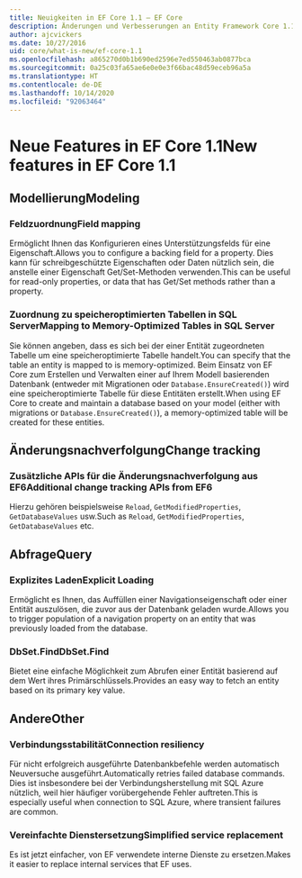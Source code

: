 ```yaml
---
title: Neuigkeiten in EF Core 1.1 – EF Core
description: Änderungen und Verbesserungen an Entity Framework Core 1.1
author: ajcvickers
ms.date: 10/27/2016
uid: core/what-is-new/ef-core-1.1
ms.openlocfilehash: a865270d0b1b690ed2596e7ed550463ab0877bca
ms.sourcegitcommit: 0a25c03fa65ae6e0e0e3f66bac48d59eceb96a5a
ms.translationtype: HT
ms.contentlocale: de-DE
ms.lasthandoff: 10/14/2020
ms.locfileid: "92063464"
---
```

# <a name="new-features-in-ef-core-11"></a><span data-ttu-id="94376-103">Neue Features in EF Core 1.1</span><span class="sxs-lookup"><span data-stu-id="94376-103">New features in EF Core 1.1</span></span>

## <a name="modeling"></a><span data-ttu-id="94376-104">Modellierung</span><span class="sxs-lookup"><span data-stu-id="94376-104">Modeling</span></span>

### <a name="field-mapping"></a><span data-ttu-id="94376-105">Feldzuordnung</span><span class="sxs-lookup"><span data-stu-id="94376-105">Field mapping</span></span>

<span data-ttu-id="94376-106">Ermöglicht Ihnen das Konfigurieren eines Unterstützungsfelds für eine Eigenschaft.</span><span class="sxs-lookup"><span data-stu-id="94376-106">Allows you to configure a backing field for a property.</span></span> <span data-ttu-id="94376-107">Dies kann für schreibgeschützte Eigenschaften oder Daten nützlich sein, die anstelle einer Eigenschaft Get/Set-Methoden verwenden.</span><span class="sxs-lookup"><span data-stu-id="94376-107">This can be useful for read-only properties, or data that has Get/Set methods rather than a property.</span></span>

### <a name="mapping-to-memory-optimized-tables-in-sql-server"></a><span data-ttu-id="94376-108">Zuordnung zu speicheroptimierten Tabellen in SQL Server</span><span class="sxs-lookup"><span data-stu-id="94376-108">Mapping to Memory-Optimized Tables in SQL Server</span></span>

<span data-ttu-id="94376-109">Sie können angeben, dass es sich bei der einer Entität zugeordneten Tabelle um eine speicheroptimierte Tabelle handelt.</span><span class="sxs-lookup"><span data-stu-id="94376-109">You can specify that the table an entity is mapped to is memory-optimized.</span></span> <span data-ttu-id="94376-110">Beim Einsatz von EF Core zum Erstellen und Verwalten einer auf Ihrem Modell basierenden Datenbank (entweder mit Migrationen oder `Database.EnsureCreated()`) wird eine speicheroptimierte Tabelle für diese Entitäten erstellt.</span><span class="sxs-lookup"><span data-stu-id="94376-110">When using EF Core to create and maintain a database based on your model (either with migrations or `Database.EnsureCreated()`), a memory-optimized table will be created for these entities.</span></span>

## <a name="change-tracking"></a><span data-ttu-id="94376-111">Änderungsnachverfolgung</span><span class="sxs-lookup"><span data-stu-id="94376-111">Change tracking</span></span>

### <a name="additional-change-tracking-apis-from-ef6"></a><span data-ttu-id="94376-112">Zusätzliche APIs für die Änderungsnachverfolgung aus EF6</span><span class="sxs-lookup"><span data-stu-id="94376-112">Additional change tracking APIs from EF6</span></span>

<span data-ttu-id="94376-113">Hierzu gehören beispielsweise `Reload`, `GetModifiedProperties`, `GetDatabaseValues` usw.</span><span class="sxs-lookup"><span data-stu-id="94376-113">Such as `Reload`, `GetModifiedProperties`, `GetDatabaseValues` etc.</span></span>

## <a name="query"></a><span data-ttu-id="94376-114">Abfrage</span><span class="sxs-lookup"><span data-stu-id="94376-114">Query</span></span>

### <a name="explicit-loading"></a><span data-ttu-id="94376-115">Explizites Laden</span><span class="sxs-lookup"><span data-stu-id="94376-115">Explicit Loading</span></span>

<span data-ttu-id="94376-116">Ermöglicht es Ihnen, das Auffüllen einer Navigationseigenschaft oder einer Entität auszulösen, die zuvor aus der Datenbank geladen wurde.</span><span class="sxs-lookup"><span data-stu-id="94376-116">Allows you to trigger population of a navigation property on an entity that was previously loaded from the database.</span></span>

### <a name="dbsetfind"></a><span data-ttu-id="94376-117">DbSet.Find</span><span class="sxs-lookup"><span data-stu-id="94376-117">DbSet.Find</span></span>

<span data-ttu-id="94376-118">Bietet eine einfache Möglichkeit zum Abrufen einer Entität basierend auf dem Wert ihres Primärschlüssels.</span><span class="sxs-lookup"><span data-stu-id="94376-118">Provides an easy way to fetch an entity based on its primary key value.</span></span>

## <a name="other"></a><span data-ttu-id="94376-119">Andere</span><span class="sxs-lookup"><span data-stu-id="94376-119">Other</span></span>

### <a name="connection-resiliency"></a><span data-ttu-id="94376-120">Verbindungsstabilität</span><span class="sxs-lookup"><span data-stu-id="94376-120">Connection resiliency</span></span>

<span data-ttu-id="94376-121">Für nicht erfolgreich ausgeführte Datenbankbefehle werden automatisch Neuversuche ausgeführt.</span><span class="sxs-lookup"><span data-stu-id="94376-121">Automatically retries failed database commands.</span></span> <span data-ttu-id="94376-122">Dies ist insbesondere bei der Verbindungsherstellung mit SQL Azure nützlich, weil hier häufiger vorübergehende Fehler auftreten.</span><span class="sxs-lookup"><span data-stu-id="94376-122">This is especially useful when connection to SQL Azure, where transient failures are common.</span></span>

### <a name="simplified-service-replacement"></a><span data-ttu-id="94376-123">Vereinfachte Dienstersetzung</span><span class="sxs-lookup"><span data-stu-id="94376-123">Simplified service replacement</span></span>

<span data-ttu-id="94376-124">Es ist jetzt einfacher, von EF verwendete interne Dienste zu ersetzen.</span><span class="sxs-lookup"><span data-stu-id="94376-124">Makes it easier to replace internal services that EF uses.</span></span>
